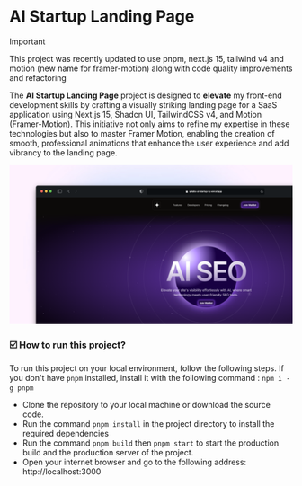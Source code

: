 # AI Startup Landing Page

> [!IMPORTANT]
> This project was recently updated to use pnpm, next.js 15, tailwind v4 and motion (new name for framer-motion) along with code quality improvements and refactoring

The **AI Startup Landing Page** project is designed to **elevate** my front-end development skills by crafting a visually striking landing page for a SaaS application using Next.js 15, Shadcn UI, TailwindCSS v4, and Motion (Framer-Motion). This initiative not only aims to refine my expertise in these technologies but also to master Framer Motion, enabling the creation of smooth, professional animations that enhance the user experience and add vibrancy to the landing page.

![image](public/opengraph-image.png)

### ☑️ How to run this project?
To run this project on your local environment, follow the following steps. If you don't have `pnpm` installed, install it with the following command : `npm i -g pnpm`

- Clone the repository to your local machine or download the source code.
- Run the command `pnpm install` in the project directory to install the required dependencies
- Run the command `pnpm build` then `pnpm start` to start the production build and the production server of the project.
- Open your internet browser and go to the following address: http://localhost:3000
